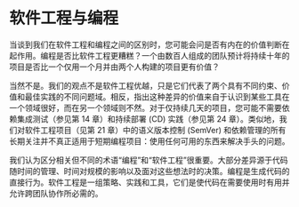 # 软件工程与编程

当谈到我们在软件工程和编程之间的区别时，您可能会问是否有内在的价值判断在起作用。编程是否比软件工程更糟糕？一个由数百人组成的团队预计将持续十年的项目是否比一个仅用一个月并由两个人构建的项目更有价值？&#x20;

当然不是。我们的观点不是软件工程优越，只是它们代表了两个具有不同约束、价值和最佳实践的不同问题域。相反，指出这种差异的价值来自于认识到某些工具在一个领域很好，而在另一个领域则不然。对于仅持续几天的项目，您可能不需要依赖集成测试（参见第 14 章）和持续部署 (CD) 实践（参见第 24 章）。类似地，我们对软件工程项目（见第 21 章）中的语义版本控制 (SemVer) 和依赖管理的所有长期关注并不真正适用于短期编程项目：使用任何可用的东西来解决手头的问题。&#x20;

我们认为区分相关但不同的术语“编程”和“软件工程”很重要。大部分差异源于代码随时间的管理、时间对规模的影响以及面对这些想法时的决策。编程是生成代码的直接行为。软件工程是一组策略、实践和工具，它们是使代码在需要使用时有用并允许跨团队协作所必需的。
